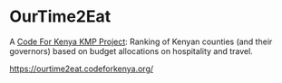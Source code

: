 # OurTime2Eat

A [Code For Kenya KMP Project](https://medium.com/code-for-africa/lift-off-kenyan-newsrooms-get-tech-support-cb6066d23efd#.ez1a3y78i): Ranking of Kenyan counties (and their governors) based on budget allocations on hospitality and travel.

https://ourtime2eat.codeforkenya.org/
